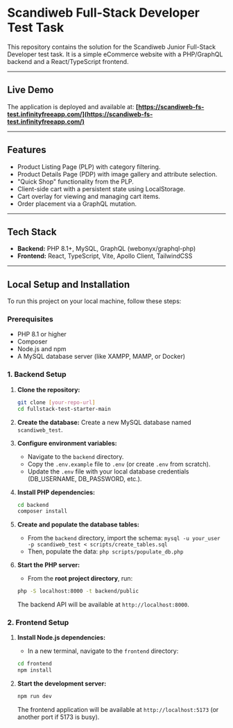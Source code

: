 # Scandiweb Full-Stack Developer Test Task

This repository contains the solution for the Scandiweb Junior Full-Stack Developer test task. It is a simple eCommerce website with a PHP/GraphQL backend and a React/TypeScript frontend.

---

## Live Demo

The application is deployed and available at:
**[https://scandiweb-fs-test.infinityfreeapp.com/](https://scandiweb-fs-test.infinityfreeapp.com/)**

---

## Features

*   Product Listing Page (PLP) with category filtering.
*   Product Details Page (PDP) with image gallery and attribute selection.
*   "Quick Shop" functionality from the PLP.
*   Client-side cart with a persistent state using LocalStorage.
*   Cart overlay for viewing and managing cart items.
*   Order placement via a GraphQL mutation.

---

## Tech Stack

*   **Backend:** PHP 8.1+, MySQL, GraphQL (webonyx/graphql-php)
*   **Frontend:** React, TypeScript, Vite, Apollo Client, TailwindCSS

---

## Local Setup and Installation

To run this project on your local machine, follow these steps:

### Prerequisites

*   PHP 8.1 or higher
*   Composer
*   Node.js and npm
*   A MySQL database server (like XAMPP, MAMP, or Docker)

### 1. Backend Setup

1.  **Clone the repository:**
    ```bash
    git clone [your-repo-url]
    cd fullstack-test-starter-main
    ```

2.  **Create the database:** Create a new MySQL database named `scandiweb_test`.

3.  **Configure environment variables:**
    *   Navigate to the `backend` directory.
    *   Copy the `.env.example` file to `.env` (or create `.env` from scratch).
    *   Update the `.env` file with your local database credentials (DB_USERNAME, DB_PASSWORD, etc.).

4.  **Install PHP dependencies:**
    ```bash
    cd backend
    composer install
    ```

5.  **Create and populate the database tables:**
    *   From the `backend` directory, import the schema: `mysql -u your_user -p scandiweb_test < scripts/create_tables.sql`
    *   Then, populate the data: `php scripts/populate_db.php`

6.  **Start the PHP server:**
    *   From the **root project directory**, run:
    ```bash
    php -S localhost:8000 -t backend/public
    ```
    The backend API will be available at `http://localhost:8000`.

### 2. Frontend Setup

1.  **Install Node.js dependencies:**
    *   In a new terminal, navigate to the `frontend` directory:
    ```bash
    cd frontend
    npm install
    ```

2.  **Start the development server:**
    ```bash
    npm run dev
    ```
    The frontend application will be available at `http://localhost:5173` (or another port if 5173 is busy).
